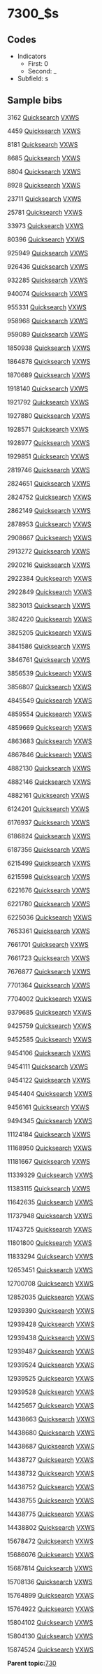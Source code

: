 # 7300\_$s

## Codes

-   Indicators
    -   First: 0
    -   Second: \_
-   Subfield: s

## Sample bibs

3162 [Quicksearch](https://search.library.yale.edu/catalog/3162) [VXWS](http://prodorbis.library.yale.edu:7014/vxws/GetHoldingsService?bibId=3162)

4459 [Quicksearch](https://search.library.yale.edu/catalog/4459) [VXWS](http://prodorbis.library.yale.edu:7014/vxws/GetHoldingsService?bibId=4459)

8181 [Quicksearch](https://search.library.yale.edu/catalog/8181) [VXWS](http://prodorbis.library.yale.edu:7014/vxws/GetHoldingsService?bibId=8181)

8685 [Quicksearch](https://search.library.yale.edu/catalog/8685) [VXWS](http://prodorbis.library.yale.edu:7014/vxws/GetHoldingsService?bibId=8685)

8804 [Quicksearch](https://search.library.yale.edu/catalog/8804) [VXWS](http://prodorbis.library.yale.edu:7014/vxws/GetHoldingsService?bibId=8804)

8928 [Quicksearch](https://search.library.yale.edu/catalog/8928) [VXWS](http://prodorbis.library.yale.edu:7014/vxws/GetHoldingsService?bibId=8928)

23711 [Quicksearch](https://search.library.yale.edu/catalog/23711) [VXWS](http://prodorbis.library.yale.edu:7014/vxws/GetHoldingsService?bibId=23711)

25781 [Quicksearch](https://search.library.yale.edu/catalog/25781) [VXWS](http://prodorbis.library.yale.edu:7014/vxws/GetHoldingsService?bibId=25781)

33973 [Quicksearch](https://search.library.yale.edu/catalog/33973) [VXWS](http://prodorbis.library.yale.edu:7014/vxws/GetHoldingsService?bibId=33973)

80396 [Quicksearch](https://search.library.yale.edu/catalog/80396) [VXWS](http://prodorbis.library.yale.edu:7014/vxws/GetHoldingsService?bibId=80396)

925949 [Quicksearch](https://search.library.yale.edu/catalog/925949) [VXWS](http://prodorbis.library.yale.edu:7014/vxws/GetHoldingsService?bibId=925949)

926436 [Quicksearch](https://search.library.yale.edu/catalog/926436) [VXWS](http://prodorbis.library.yale.edu:7014/vxws/GetHoldingsService?bibId=926436)

932285 [Quicksearch](https://search.library.yale.edu/catalog/932285) [VXWS](http://prodorbis.library.yale.edu:7014/vxws/GetHoldingsService?bibId=932285)

940074 [Quicksearch](https://search.library.yale.edu/catalog/940074) [VXWS](http://prodorbis.library.yale.edu:7014/vxws/GetHoldingsService?bibId=940074)

955331 [Quicksearch](https://search.library.yale.edu/catalog/955331) [VXWS](http://prodorbis.library.yale.edu:7014/vxws/GetHoldingsService?bibId=955331)

958968 [Quicksearch](https://search.library.yale.edu/catalog/958968) [VXWS](http://prodorbis.library.yale.edu:7014/vxws/GetHoldingsService?bibId=958968)

959089 [Quicksearch](https://search.library.yale.edu/catalog/959089) [VXWS](http://prodorbis.library.yale.edu:7014/vxws/GetHoldingsService?bibId=959089)

1850938 [Quicksearch](https://search.library.yale.edu/catalog/1850938) [VXWS](http://prodorbis.library.yale.edu:7014/vxws/GetHoldingsService?bibId=1850938)

1864878 [Quicksearch](https://search.library.yale.edu/catalog/1864878) [VXWS](http://prodorbis.library.yale.edu:7014/vxws/GetHoldingsService?bibId=1864878)

1870689 [Quicksearch](https://search.library.yale.edu/catalog/1870689) [VXWS](http://prodorbis.library.yale.edu:7014/vxws/GetHoldingsService?bibId=1870689)

1918140 [Quicksearch](https://search.library.yale.edu/catalog/1918140) [VXWS](http://prodorbis.library.yale.edu:7014/vxws/GetHoldingsService?bibId=1918140)

1921792 [Quicksearch](https://search.library.yale.edu/catalog/1921792) [VXWS](http://prodorbis.library.yale.edu:7014/vxws/GetHoldingsService?bibId=1921792)

1927880 [Quicksearch](https://search.library.yale.edu/catalog/1927880) [VXWS](http://prodorbis.library.yale.edu:7014/vxws/GetHoldingsService?bibId=1927880)

1928571 [Quicksearch](https://search.library.yale.edu/catalog/1928571) [VXWS](http://prodorbis.library.yale.edu:7014/vxws/GetHoldingsService?bibId=1928571)

1928977 [Quicksearch](https://search.library.yale.edu/catalog/1928977) [VXWS](http://prodorbis.library.yale.edu:7014/vxws/GetHoldingsService?bibId=1928977)

1929851 [Quicksearch](https://search.library.yale.edu/catalog/1929851) [VXWS](http://prodorbis.library.yale.edu:7014/vxws/GetHoldingsService?bibId=1929851)

2819746 [Quicksearch](https://search.library.yale.edu/catalog/2819746) [VXWS](http://prodorbis.library.yale.edu:7014/vxws/GetHoldingsService?bibId=2819746)

2824651 [Quicksearch](https://search.library.yale.edu/catalog/2824651) [VXWS](http://prodorbis.library.yale.edu:7014/vxws/GetHoldingsService?bibId=2824651)

2824752 [Quicksearch](https://search.library.yale.edu/catalog/2824752) [VXWS](http://prodorbis.library.yale.edu:7014/vxws/GetHoldingsService?bibId=2824752)

2862149 [Quicksearch](https://search.library.yale.edu/catalog/2862149) [VXWS](http://prodorbis.library.yale.edu:7014/vxws/GetHoldingsService?bibId=2862149)

2878953 [Quicksearch](https://search.library.yale.edu/catalog/2878953) [VXWS](http://prodorbis.library.yale.edu:7014/vxws/GetHoldingsService?bibId=2878953)

2908667 [Quicksearch](https://search.library.yale.edu/catalog/2908667) [VXWS](http://prodorbis.library.yale.edu:7014/vxws/GetHoldingsService?bibId=2908667)

2913272 [Quicksearch](https://search.library.yale.edu/catalog/2913272) [VXWS](http://prodorbis.library.yale.edu:7014/vxws/GetHoldingsService?bibId=2913272)

2920216 [Quicksearch](https://search.library.yale.edu/catalog/2920216) [VXWS](http://prodorbis.library.yale.edu:7014/vxws/GetHoldingsService?bibId=2920216)

2922384 [Quicksearch](https://search.library.yale.edu/catalog/2922384) [VXWS](http://prodorbis.library.yale.edu:7014/vxws/GetHoldingsService?bibId=2922384)

2922849 [Quicksearch](https://search.library.yale.edu/catalog/2922849) [VXWS](http://prodorbis.library.yale.edu:7014/vxws/GetHoldingsService?bibId=2922849)

3823013 [Quicksearch](https://search.library.yale.edu/catalog/3823013) [VXWS](http://prodorbis.library.yale.edu:7014/vxws/GetHoldingsService?bibId=3823013)

3824220 [Quicksearch](https://search.library.yale.edu/catalog/3824220) [VXWS](http://prodorbis.library.yale.edu:7014/vxws/GetHoldingsService?bibId=3824220)

3825205 [Quicksearch](https://search.library.yale.edu/catalog/3825205) [VXWS](http://prodorbis.library.yale.edu:7014/vxws/GetHoldingsService?bibId=3825205)

3841586 [Quicksearch](https://search.library.yale.edu/catalog/3841586) [VXWS](http://prodorbis.library.yale.edu:7014/vxws/GetHoldingsService?bibId=3841586)

3846761 [Quicksearch](https://search.library.yale.edu/catalog/3846761) [VXWS](http://prodorbis.library.yale.edu:7014/vxws/GetHoldingsService?bibId=3846761)

3856539 [Quicksearch](https://search.library.yale.edu/catalog/3856539) [VXWS](http://prodorbis.library.yale.edu:7014/vxws/GetHoldingsService?bibId=3856539)

3856807 [Quicksearch](https://search.library.yale.edu/catalog/3856807) [VXWS](http://prodorbis.library.yale.edu:7014/vxws/GetHoldingsService?bibId=3856807)

4845549 [Quicksearch](https://search.library.yale.edu/catalog/4845549) [VXWS](http://prodorbis.library.yale.edu:7014/vxws/GetHoldingsService?bibId=4845549)

4859554 [Quicksearch](https://search.library.yale.edu/catalog/4859554) [VXWS](http://prodorbis.library.yale.edu:7014/vxws/GetHoldingsService?bibId=4859554)

4859669 [Quicksearch](https://search.library.yale.edu/catalog/4859669) [VXWS](http://prodorbis.library.yale.edu:7014/vxws/GetHoldingsService?bibId=4859669)

4863683 [Quicksearch](https://search.library.yale.edu/catalog/4863683) [VXWS](http://prodorbis.library.yale.edu:7014/vxws/GetHoldingsService?bibId=4863683)

4867846 [Quicksearch](https://search.library.yale.edu/catalog/4867846) [VXWS](http://prodorbis.library.yale.edu:7014/vxws/GetHoldingsService?bibId=4867846)

4882130 [Quicksearch](https://search.library.yale.edu/catalog/4882130) [VXWS](http://prodorbis.library.yale.edu:7014/vxws/GetHoldingsService?bibId=4882130)

4882146 [Quicksearch](https://search.library.yale.edu/catalog/4882146) [VXWS](http://prodorbis.library.yale.edu:7014/vxws/GetHoldingsService?bibId=4882146)

4882161 [Quicksearch](https://search.library.yale.edu/catalog/4882161) [VXWS](http://prodorbis.library.yale.edu:7014/vxws/GetHoldingsService?bibId=4882161)

6124201 [Quicksearch](https://search.library.yale.edu/catalog/6124201) [VXWS](http://prodorbis.library.yale.edu:7014/vxws/GetHoldingsService?bibId=6124201)

6176937 [Quicksearch](https://search.library.yale.edu/catalog/6176937) [VXWS](http://prodorbis.library.yale.edu:7014/vxws/GetHoldingsService?bibId=6176937)

6186824 [Quicksearch](https://search.library.yale.edu/catalog/6186824) [VXWS](http://prodorbis.library.yale.edu:7014/vxws/GetHoldingsService?bibId=6186824)

6187356 [Quicksearch](https://search.library.yale.edu/catalog/6187356) [VXWS](http://prodorbis.library.yale.edu:7014/vxws/GetHoldingsService?bibId=6187356)

6215499 [Quicksearch](https://search.library.yale.edu/catalog/6215499) [VXWS](http://prodorbis.library.yale.edu:7014/vxws/GetHoldingsService?bibId=6215499)

6215598 [Quicksearch](https://search.library.yale.edu/catalog/6215598) [VXWS](http://prodorbis.library.yale.edu:7014/vxws/GetHoldingsService?bibId=6215598)

6221676 [Quicksearch](https://search.library.yale.edu/catalog/6221676) [VXWS](http://prodorbis.library.yale.edu:7014/vxws/GetHoldingsService?bibId=6221676)

6221780 [Quicksearch](https://search.library.yale.edu/catalog/6221780) [VXWS](http://prodorbis.library.yale.edu:7014/vxws/GetHoldingsService?bibId=6221780)

6225036 [Quicksearch](https://search.library.yale.edu/catalog/6225036) [VXWS](http://prodorbis.library.yale.edu:7014/vxws/GetHoldingsService?bibId=6225036)

7653361 [Quicksearch](https://search.library.yale.edu/catalog/7653361) [VXWS](http://prodorbis.library.yale.edu:7014/vxws/GetHoldingsService?bibId=7653361)

7661701 [Quicksearch](https://search.library.yale.edu/catalog/7661701) [VXWS](http://prodorbis.library.yale.edu:7014/vxws/GetHoldingsService?bibId=7661701)

7661723 [Quicksearch](https://search.library.yale.edu/catalog/7661723) [VXWS](http://prodorbis.library.yale.edu:7014/vxws/GetHoldingsService?bibId=7661723)

7676877 [Quicksearch](https://search.library.yale.edu/catalog/7676877) [VXWS](http://prodorbis.library.yale.edu:7014/vxws/GetHoldingsService?bibId=7676877)

7701364 [Quicksearch](https://search.library.yale.edu/catalog/7701364) [VXWS](http://prodorbis.library.yale.edu:7014/vxws/GetHoldingsService?bibId=7701364)

7704002 [Quicksearch](https://search.library.yale.edu/catalog/7704002) [VXWS](http://prodorbis.library.yale.edu:7014/vxws/GetHoldingsService?bibId=7704002)

9379685 [Quicksearch](https://search.library.yale.edu/catalog/9379685) [VXWS](http://prodorbis.library.yale.edu:7014/vxws/GetHoldingsService?bibId=9379685)

9425759 [Quicksearch](https://search.library.yale.edu/catalog/9425759) [VXWS](http://prodorbis.library.yale.edu:7014/vxws/GetHoldingsService?bibId=9425759)

9452585 [Quicksearch](https://search.library.yale.edu/catalog/9452585) [VXWS](http://prodorbis.library.yale.edu:7014/vxws/GetHoldingsService?bibId=9452585)

9454106 [Quicksearch](https://search.library.yale.edu/catalog/9454106) [VXWS](http://prodorbis.library.yale.edu:7014/vxws/GetHoldingsService?bibId=9454106)

9454111 [Quicksearch](https://search.library.yale.edu/catalog/9454111) [VXWS](http://prodorbis.library.yale.edu:7014/vxws/GetHoldingsService?bibId=9454111)

9454122 [Quicksearch](https://search.library.yale.edu/catalog/9454122) [VXWS](http://prodorbis.library.yale.edu:7014/vxws/GetHoldingsService?bibId=9454122)

9454404 [Quicksearch](https://search.library.yale.edu/catalog/9454404) [VXWS](http://prodorbis.library.yale.edu:7014/vxws/GetHoldingsService?bibId=9454404)

9456161 [Quicksearch](https://search.library.yale.edu/catalog/9456161) [VXWS](http://prodorbis.library.yale.edu:7014/vxws/GetHoldingsService?bibId=9456161)

9494345 [Quicksearch](https://search.library.yale.edu/catalog/9494345) [VXWS](http://prodorbis.library.yale.edu:7014/vxws/GetHoldingsService?bibId=9494345)

11124184 [Quicksearch](https://search.library.yale.edu/catalog/11124184) [VXWS](http://prodorbis.library.yale.edu:7014/vxws/GetHoldingsService?bibId=11124184)

11168950 [Quicksearch](https://search.library.yale.edu/catalog/11168950) [VXWS](http://prodorbis.library.yale.edu:7014/vxws/GetHoldingsService?bibId=11168950)

11181667 [Quicksearch](https://search.library.yale.edu/catalog/11181667) [VXWS](http://prodorbis.library.yale.edu:7014/vxws/GetHoldingsService?bibId=11181667)

11339329 [Quicksearch](https://search.library.yale.edu/catalog/11339329) [VXWS](http://prodorbis.library.yale.edu:7014/vxws/GetHoldingsService?bibId=11339329)

11383115 [Quicksearch](https://search.library.yale.edu/catalog/11383115) [VXWS](http://prodorbis.library.yale.edu:7014/vxws/GetHoldingsService?bibId=11383115)

11642635 [Quicksearch](https://search.library.yale.edu/catalog/11642635) [VXWS](http://prodorbis.library.yale.edu:7014/vxws/GetHoldingsService?bibId=11642635)

11737948 [Quicksearch](https://search.library.yale.edu/catalog/11737948) [VXWS](http://prodorbis.library.yale.edu:7014/vxws/GetHoldingsService?bibId=11737948)

11743725 [Quicksearch](https://search.library.yale.edu/catalog/11743725) [VXWS](http://prodorbis.library.yale.edu:7014/vxws/GetHoldingsService?bibId=11743725)

11801800 [Quicksearch](https://search.library.yale.edu/catalog/11801800) [VXWS](http://prodorbis.library.yale.edu:7014/vxws/GetHoldingsService?bibId=11801800)

11833294 [Quicksearch](https://search.library.yale.edu/catalog/11833294) [VXWS](http://prodorbis.library.yale.edu:7014/vxws/GetHoldingsService?bibId=11833294)

12653451 [Quicksearch](https://search.library.yale.edu/catalog/12653451) [VXWS](http://prodorbis.library.yale.edu:7014/vxws/GetHoldingsService?bibId=12653451)

12700708 [Quicksearch](https://search.library.yale.edu/catalog/12700708) [VXWS](http://prodorbis.library.yale.edu:7014/vxws/GetHoldingsService?bibId=12700708)

12852035 [Quicksearch](https://search.library.yale.edu/catalog/12852035) [VXWS](http://prodorbis.library.yale.edu:7014/vxws/GetHoldingsService?bibId=12852035)

12939390 [Quicksearch](https://search.library.yale.edu/catalog/12939390) [VXWS](http://prodorbis.library.yale.edu:7014/vxws/GetHoldingsService?bibId=12939390)

12939428 [Quicksearch](https://search.library.yale.edu/catalog/12939428) [VXWS](http://prodorbis.library.yale.edu:7014/vxws/GetHoldingsService?bibId=12939428)

12939438 [Quicksearch](https://search.library.yale.edu/catalog/12939438) [VXWS](http://prodorbis.library.yale.edu:7014/vxws/GetHoldingsService?bibId=12939438)

12939487 [Quicksearch](https://search.library.yale.edu/catalog/12939487) [VXWS](http://prodorbis.library.yale.edu:7014/vxws/GetHoldingsService?bibId=12939487)

12939524 [Quicksearch](https://search.library.yale.edu/catalog/12939524) [VXWS](http://prodorbis.library.yale.edu:7014/vxws/GetHoldingsService?bibId=12939524)

12939525 [Quicksearch](https://search.library.yale.edu/catalog/12939525) [VXWS](http://prodorbis.library.yale.edu:7014/vxws/GetHoldingsService?bibId=12939525)

12939528 [Quicksearch](https://search.library.yale.edu/catalog/12939528) [VXWS](http://prodorbis.library.yale.edu:7014/vxws/GetHoldingsService?bibId=12939528)

14425657 [Quicksearch](https://search.library.yale.edu/catalog/14425657) [VXWS](http://prodorbis.library.yale.edu:7014/vxws/GetHoldingsService?bibId=14425657)

14438663 [Quicksearch](https://search.library.yale.edu/catalog/14438663) [VXWS](http://prodorbis.library.yale.edu:7014/vxws/GetHoldingsService?bibId=14438663)

14438680 [Quicksearch](https://search.library.yale.edu/catalog/14438680) [VXWS](http://prodorbis.library.yale.edu:7014/vxws/GetHoldingsService?bibId=14438680)

14438687 [Quicksearch](https://search.library.yale.edu/catalog/14438687) [VXWS](http://prodorbis.library.yale.edu:7014/vxws/GetHoldingsService?bibId=14438687)

14438727 [Quicksearch](https://search.library.yale.edu/catalog/14438727) [VXWS](http://prodorbis.library.yale.edu:7014/vxws/GetHoldingsService?bibId=14438727)

14438732 [Quicksearch](https://search.library.yale.edu/catalog/14438732) [VXWS](http://prodorbis.library.yale.edu:7014/vxws/GetHoldingsService?bibId=14438732)

14438752 [Quicksearch](https://search.library.yale.edu/catalog/14438752) [VXWS](http://prodorbis.library.yale.edu:7014/vxws/GetHoldingsService?bibId=14438752)

14438755 [Quicksearch](https://search.library.yale.edu/catalog/14438755) [VXWS](http://prodorbis.library.yale.edu:7014/vxws/GetHoldingsService?bibId=14438755)

14438775 [Quicksearch](https://search.library.yale.edu/catalog/14438775) [VXWS](http://prodorbis.library.yale.edu:7014/vxws/GetHoldingsService?bibId=14438775)

14438802 [Quicksearch](https://search.library.yale.edu/catalog/14438802) [VXWS](http://prodorbis.library.yale.edu:7014/vxws/GetHoldingsService?bibId=14438802)

15678472 [Quicksearch](https://search.library.yale.edu/catalog/15678472) [VXWS](http://prodorbis.library.yale.edu:7014/vxws/GetHoldingsService?bibId=15678472)

15686076 [Quicksearch](https://search.library.yale.edu/catalog/15686076) [VXWS](http://prodorbis.library.yale.edu:7014/vxws/GetHoldingsService?bibId=15686076)

15687814 [Quicksearch](https://search.library.yale.edu/catalog/15687814) [VXWS](http://prodorbis.library.yale.edu:7014/vxws/GetHoldingsService?bibId=15687814)

15708136 [Quicksearch](https://search.library.yale.edu/catalog/15708136) [VXWS](http://prodorbis.library.yale.edu:7014/vxws/GetHoldingsService?bibId=15708136)

15764899 [Quicksearch](https://search.library.yale.edu/catalog/15764899) [VXWS](http://prodorbis.library.yale.edu:7014/vxws/GetHoldingsService?bibId=15764899)

15764922 [Quicksearch](https://search.library.yale.edu/catalog/15764922) [VXWS](http://prodorbis.library.yale.edu:7014/vxws/GetHoldingsService?bibId=15764922)

15804102 [Quicksearch](https://search.library.yale.edu/catalog/15804102) [VXWS](http://prodorbis.library.yale.edu:7014/vxws/GetHoldingsService?bibId=15804102)

15804130 [Quicksearch](https://search.library.yale.edu/catalog/15804130) [VXWS](http://prodorbis.library.yale.edu:7014/vxws/GetHoldingsService?bibId=15804130)

15874524 [Quicksearch](https://search.library.yale.edu/catalog/15874524) [VXWS](http://prodorbis.library.yale.edu:7014/vxws/GetHoldingsService?bibId=15874524)

**Parent topic:**[730](../../tags/730/730.md)

